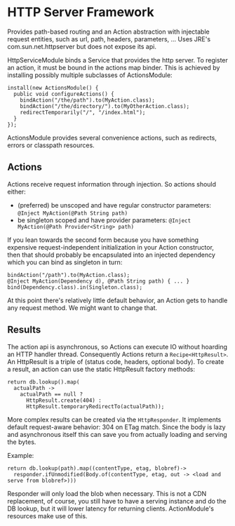 # HTTP Server Framework

Provides path-based routing and an Action abstraction with
injectable request entities, such as url, path, headers, parameters, ...
Uses JRE's com.sun.net.httpserver but does not expose its api.

HttpServiceModule binds a Service that provides the http server.
To register an action, it must be bound in the actions map binder.
This is achieved by installing possibly multiple subclasses of
ActionsModule:

```
install(new ActionsModule() {
  public void configureActions() {
    bindAction("/the/path").to(MyAction.class);
    bindAction("/the/directory/").to(MyOtherAction.class);
    redirectTemporarily("/", "/index.html");
  }
});
```

ActionsModule provides several convenience actions, such as redirects,
errors or classpath resources.

## Actions

Actions receive request information through injection. So actions should either:
* (preferred) be unscoped and have regular constructor parameters: `@Inject MyAction(@Path String path)`
* be singleton scoped and have provider parameters:  `@Inject MyAction(@Path Provider<String> path)`

If you lean towards the second form because you have something expensive request-independent 
initialization in your Action constructor, then that should probably be encapsulated
into an injected dependency which you can bind as singleton in turn:

```
bindAction("/path").to(MyAction.class);
@Inject MyAction(Dependency d), @Path String path) { ... }
bind(Dependency.class).in(Singleton.class);
```

At this point there's relatively little default behavior, an Action
gets to handle any request method. We might want to change that.

## Results

The action api is asynchronous, so Actions can execute IO without hoarding an HTTP handler thread.
Consequently Actions return a `Recipe<HttpResult>`. An HttpResult is a triple of (status code, headers, optional body).
To create a result, an action can use the static HttpResult factory methods:
```
return db.lookup().map(
  actualPath ->
    actualPath == null ?
      HttpResult.create(404) :
      HttpResult.temporaryRedirectTo(actualPath));
```

More complex results can be created via the `HttpResponder`. It implements
default request-aware behavior: 304 on ETag match. Since the body is lazy
and asynchronous itself this can save you from actually loading and serving
the bytes.

Example:
```
return db.lookup(path).map((contentType, etag, blobref)->
  responder.ifUnmodified(Body.of(contentType, etag, out -> <load and serve from blobref>)))
```

Responder will only load the blob when necessary. This is not a CDN replacement,
of course, you still have to have a serving instance and do the DB lookup, but it
will lower latency for returning clients. ActionModule's resources make use of this.
